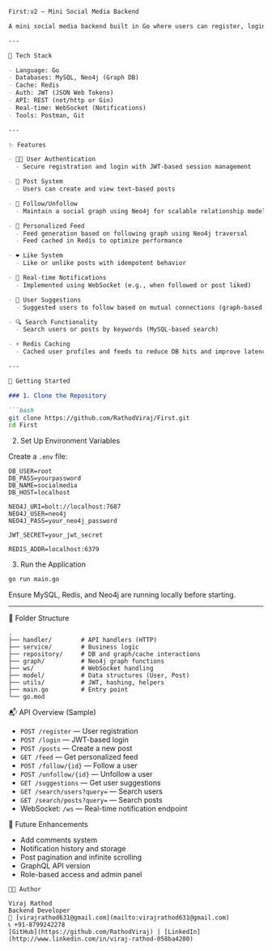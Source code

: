 ````markdown
First:v2 – Mini Social Media Backend

A mini social media backend built in Go where users can register, login, post thoughts, follow others, and view a personalized feed. It uses Neo4j to manage relationships and feed generation, Redis for caching, JWT for authentication, and WebSocket for real-time notifications.

---

🔧 Tech Stack

- Language: Go
- Databases: MySQL, Neo4j (Graph DB)
- Cache: Redis
- Auth: JWT (JSON Web Tokens)
- API: REST (net/http or Gin)
- Real-time: WebSocket (Notifications)
- Tools: Postman, Git

---

✨ Features

- 🧑‍💻 User Authentication
  - Secure registration and login with JWT-based session management

- 📝 Post System
  - Users can create and view text-based posts

- 👥 Follow/Unfollow
  - Maintain a social graph using Neo4j for scalable relationship modeling

- 📰 Personalized Feed
  - Feed generation based on following graph using Neo4j traversal
  - Feed cached in Redis to optimize performance

- ❤️ Like System
  - Like or unlike posts with idempotent behavior

- 🔔 Real-time Notifications
  - Implemented using WebSocket (e.g., when followed or post liked)

- 🧠 User Suggestions
  - Suggested users to follow based on mutual connections (graph-based logic)

- 🔍 Search Functionality
  - Search users or posts by keywords (MySQL-based search)

- ⚡ Redis Caching
  - Cached user profiles and feeds to reduce DB hits and improve latency

---

🚀 Getting Started

### 1. Clone the Repository

```bash
git clone https://github.com/RathodViraj/First.git
cd First
````

2. Set Up Environment Variables

Create a `.env` file:

```env
DB_USER=root
DB_PASS=yourpassword
DB_NAME=socialmedia
DB_HOST=localhost

NEO4J_URI=bolt://localhost:7687
NEO4J_USER=neo4j
NEO4J_PASS=your_neo4j_password

JWT_SECRET=your_jwt_secret

REDIS_ADDR=localhost:6379
```

3. Run the Application

```bash
go run main.go
```

Ensure MySQL, Redis, and Neo4j are running locally before starting.

---

📁 Folder Structure

```
.
├── handler/        # API handlers (HTTP)
├── service/        # Business logic
├── repository/     # DB and graph/cache interactions
├── graph/          # Neo4j graph functions
├── ws/             # WebSocket handling
├── model/          # Data structures (User, Post)
├── utils/          # JWT, hashing, helpers
├── main.go         # Entry point
└── go.mod
```



📬 API Overview (Sample)

* `POST /register` — User registration
* `POST /login` — JWT-based login
* `POST /posts` — Create a new post
* `GET /feed` — Get personalized feed
* `POST /follow/{id}` — Follow a user
* `POST /unfollow/{id}` — Unfollow a user
* `GET /suggestions` — Get user suggestions
* `GET /search/users?query=` — Search users
* `GET /search/posts?query=` — Search posts
* WebSocket: `/ws` — Real-time notification endpoint



🔄 Future Enhancements

* Add comments system
* Notification history and storage
* Post pagination and infinite scrolling
* GraphQL API version
* Role-based access and admin panel

```
👨‍💻 Author

Viraj Rathod
Backend Developer
📧 [virajrathod631@gmail.com](mailto:virajrathod631@gmail.com)
📞 +91-8799242278
[GitHub](https://github.com/RathodViraj) | [LinkedIn](http://www.linkedin.com/in/viraj-rathod-058ba4280)
```


